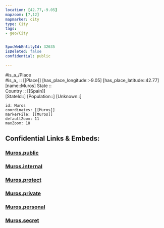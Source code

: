 ```yaml
---
location: [42.77,-9.05] 
mapzoom: [7,12] 
mapmarker: city 
type: City
tags:
- geo/City


SpocWebEntityId: 32635
isDeleted: false
confidential: public

---
```

#is_a_/Place  
#is_a_ :: [[Place]] 
[has_place_longitude::-9.05] 
[has_place_latitude::42.77] 
[name::Muros] 
State ::  
Country :: [[Spain]]  
[StateId::] 
[Population::] 
[Unknown::] 


```leaflet
id: Muros
coordinates: [[Muros]] 
markerFile: [[Muros]] 
defaultZoom: 11 
maxZoom: 18
```


## Confidential Links & Embeds: 

### [Muros.public](/_public/\Earth\Continent\Europe\Europe~South\Spain\CityMuros.public.md) 

### [Muros.internal](/_internal/\Earth\Continent\Europe\Europe~South\Spain\CityMuros.internal.md) 

### [Muros.protect](/_protect/\Earth\Continent\Europe\Europe~South\Spain\CityMuros.protect.md) 

### [Muros.private](/_private/\Earth\Continent\Europe\Europe~South\Spain\CityMuros.private.md) 

### [Muros.personal](/_personal/\Earth\Continent\Europe\Europe~South\Spain\CityMuros.personal.md) 

### [Muros.secret](/_secret/\Earth\Continent\Europe\Europe~South\Spain\CityMuros.secret.md)

